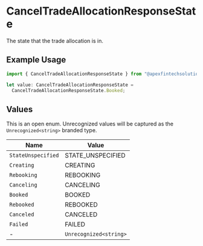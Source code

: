 # CancelTradeAllocationResponseState

The state that the trade allocation is in.

## Example Usage

```typescript
import { CancelTradeAllocationResponseState } from "@apexfintechsolutions/ascend-sdk/models/components";

let value: CancelTradeAllocationResponseState =
  CancelTradeAllocationResponseState.Booked;
```

## Values

This is an open enum. Unrecognized values will be captured as the `Unrecognized<string>` branded type.

| Name                   | Value                  |
| ---------------------- | ---------------------- |
| `StateUnspecified`     | STATE_UNSPECIFIED      |
| `Creating`             | CREATING               |
| `Rebooking`            | REBOOKING              |
| `Canceling`            | CANCELING              |
| `Booked`               | BOOKED                 |
| `Rebooked`             | REBOOKED               |
| `Canceled`             | CANCELED               |
| `Failed`               | FAILED                 |
| -                      | `Unrecognized<string>` |